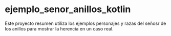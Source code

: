 # ejemplo_senor_anillos_kotlin

Este proyecto resumen utiliza los ejemplos personajes y razas del señosr de los anillos para mostrar la herencia en un caso real. 
